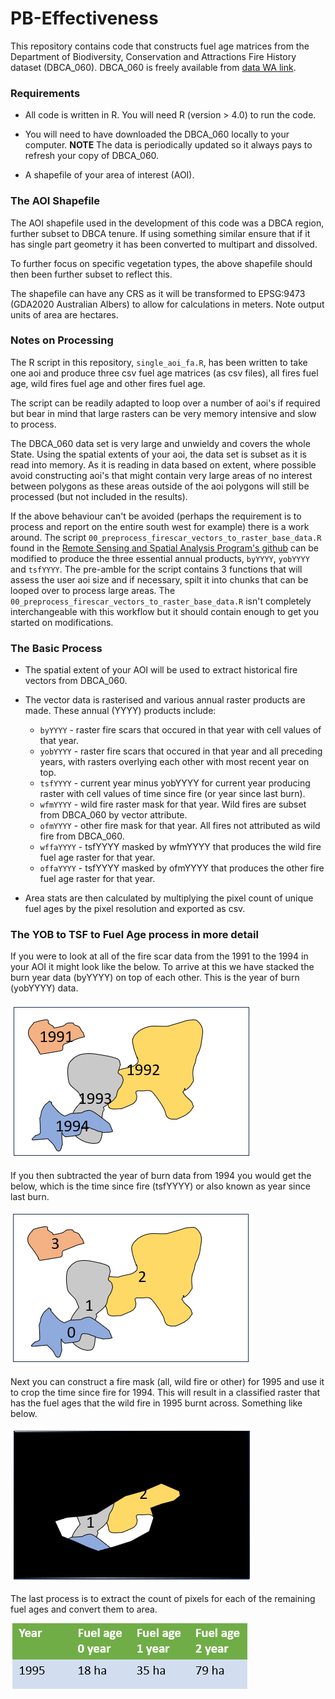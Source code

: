 # PB-Effectiveness

This repository contains code that constructs fuel age matrices from the 
Department of Biodiversity, Conservation and Attractions Fire History dataset (DBCA_060). 
DBCA_060 is freely available from [data WA
link](https://catalogue.data.wa.gov.au/dataset/dbca-fire-history).

### Requirements

- All code is written in R. You will need R (version > 4.0) to run the code.

- You will need to have downloaded the DBCA_060 locally to your computer. **NOTE** 
The data is periodically updated so it always pays to refresh your copy of DBCA_060.

- A shapefile of your area of interest (AOI).

### The AOI Shapefile

The AOI shapefile used in the development of this code was a DBCA region, further 
subset to DBCA tenure. If using something similar ensure that if it has single part 
geometry it has been converted to multipart and dissolved. 

To further focus on specific vegetation types, the above shapefile should then been 
further subset to reflect this.

The shapefile can have any CRS as it will be transformed to EPSG:9473 
(GDA2020 Australian Albers) to allow for calculations in meters. Note output units 
of area are hectares.

### Notes on Processing

The R script in this repository, `single_aoi_fa.R`, has been written to take one 
aoi and produce three csv fuel age matrices (as csv files), all fires fuel age, 
wild fires fuel age and other fires fuel age.

The script can be readily adapted to loop over a number of aoi's if required but 
bear in mind that large rasters can be very memory intensive and slow to process.

The DBCA_060 data set is very large and unwieldy and covers the whole State. Using 
the spatial extents of your aoi, the data set is subset as it is read into memory. 
As it is reading in data based on extent, where possible avoid constructing aoi's 
that might contain very large areas of no interest between polygons as these areas 
outside of the aoi polygons will still be processed (but not included in the results).

If the above behaviour can't be avoided (perhaps the requirement is to process and 
report on the entire south west for example) there is a work around. The script 
`00_preprocess_firescar_vectors_to_raster_base_data.R` found in the [Remote Sensing 
and Spatial Analysis Program's github](https://github.com/RSPaW/fire_metrics/tree/main) 
can be modified to produce the three essential annual products, `byYYYY`, `yobYYYY` and
`tsfYYYY`. The pre-amble for the script contains 3 functions that will assess the user 
aoi size and if necessary, spilt it into chunks that can be looped over to process 
large areas. The `00_preprocess_firescar_vectors_to_raster_base_data.R` isn't completely 
interchangeable with this workflow but it should contain enough to get you started 
on modifications.

### The Basic Process

- The spatial extent of your AOI will be used to extract historical fire vectors 
from DBCA_060.

- The vector data is rasterised and various annual raster products are made. These 
annual (YYYY) products include:
  * `byYYYY`    - raster fire scars that occured in that year with cell values of that year.
  * `yobYYYY`   - raster fire scars that occured in that year and all preceding years, with 
  rasters overlying each other with most recent year on top.
  * `tsfYYYY`   - current year minus yobYYYY for current year producing raster with cell 
  values of time since fire (or year since last burn).
  * `wfmYYYY`   - wild fire raster mask for that year. Wild fires are subset from 
  DBCA_060 by vector attribute.
  * `ofmYYYY`   - other fire mask for that year. All fires not attributed as wild fire 
  from DBCA_060.
  * `wffaYYYY`  - tsfYYYY masked by wfmYYYY that produces the wild fire fuel age raster 
  for that year.
  * `offaYYYY`  - tsfYYYY masked by ofmYYYY that produces the other fire fuel age raster 
  for that year.

- Area stats are then calculated by multiplying the pixel count of unique fuel ages 
by the pixel resolution and exported as csv.

### The YOB to TSF to Fuel Age process in more detail

If you were to look at all of the fire scar data from the 1991 to the 1994 
in your AOI it might look like the below. To arrive at this we have stacked the 
burn year data (byYYYY) on top of each other. This is the year of burn (yobYYYY) 
data.

![**Year of burn for 1994**](./pics/yob_stack.png)  


If you then subtracted the year of burn data from 1994 you would get the below, which 
is the time since fire (tsfYYYY) or also known as year since last burn.

![**Time since fire for 1994**](./pics/tsf_stack.png)


Next you can construct a fire mask (all, wild fire or other) for 1995 and use it to 
crop the time since fire for 1994. This will result in a classified raster that 
has the fuel ages that the wild fire in 1995 burnt across. Something like below.

![**1995 wild fire fuel age**](./pics/fuel_age.png)

The last process is to extract the count of pixels for each of the remaining fuel 
ages and convert them to area.

![**1995 wild fire fuel age area stats**](./pics/stats.png)